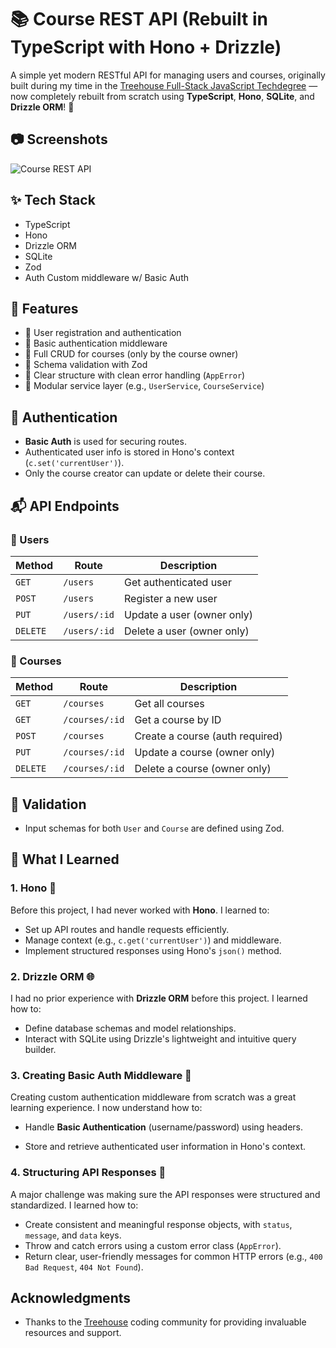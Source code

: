 # 📚 Course REST API (Rebuilt in TypeScript with Hono + Drizzle)

A simple yet modern RESTful API for managing users and courses, originally built during my time in the [Treehouse Full-Stack JavaScript Techdegree](https://teamtreehouse.com/techdegree/full-stack-javascript) — now completely rebuilt from scratch using **TypeScript**, **Hono**, **SQLite**, and **Drizzle ORM**! 🚀

## 📷 Screenshots

![Course REST API](./screenshot.png)

## ✨ Tech Stack

- TypeScript
- Hono
- Drizzle ORM
- SQLite
- Zod
- Auth Custom middleware w/ Basic Auth

## 🧠 Features

- 👤 User registration and authentication
- 🔐 Basic authentication middleware
- 📘 Full CRUD for courses (only by the course owner)
- 🧪 Schema validation with Zod
- 🧼 Clear structure with clean error handling (`AppError`)
- 🧩 Modular service layer (e.g., `UserService`, `CourseService`)

## 🔐 Authentication

- **Basic Auth** is used for securing routes.
- Authenticated user info is stored in Hono's context (`c.set('currentUser')`).
- Only the course creator can update or delete their course.

## 📬 API Endpoints

### 👤 Users

| Method   | Route        | Description                |
| -------- | ------------ | -------------------------- |
| `GET`    | `/users`     | Get authenticated user     |
| `POST`   | `/users`     | Register a new user        |
| `PUT`    | `/users/:id` | Update a user (owner only) |
| `DELETE` | `/users/:id` | Delete a user (owner only) |

### 📘 Courses

| Method   | Route          | Description                     |
| -------- | -------------- | ------------------------------- |
| `GET`    | `/courses`     | Get all courses                 |
| `GET`    | `/courses/:id` | Get a course by ID              |
| `POST`   | `/courses`     | Create a course (auth required) |
| `PUT`    | `/courses/:id` | Update a course (owner only)    |
| `DELETE` | `/courses/:id` | Delete a course (owner only)    |

## 🧪 Validation

- Input schemas for both `User` and `Course` are defined using Zod.

## 📝 What I Learned

### 1. **Hono** 🚀

Before this project, I had never worked with **Hono**. I learned to:

- Set up API routes and handle requests efficiently.
- Manage context (e.g., `c.get('currentUser')`) and middleware.
- Implement structured responses using Hono's `json()` method.

### 2. **Drizzle ORM** 🌐

I had no prior experience with **Drizzle ORM** before this project. I learned how to:

- Define database schemas and model relationships.
- Interact with SQLite using Drizzle's lightweight and intuitive query builder.

### 3. **Creating Basic Auth Middleware** 🔐

Creating custom authentication middleware from scratch was a great learning experience. I now understand how to:

- Handle **Basic Authentication** (username/password) using headers.

- Store and retrieve authenticated user information in Hono's context.

### 4. **Structuring API Responses** 📡

A major challenge was making sure the API responses were structured and standardized. I learned how to:

- Create consistent and meaningful response objects, with `status`, `message`, and `data` keys.
- Throw and catch errors using a custom error class (`AppError`).
- Return clear, user-friendly messages for common HTTP errors (e.g., `400 Bad Request`, `404 Not Found`).

## Acknowledgments

- Thanks to the [Treehouse](https://teamtreehouse.com/) coding community for providing invaluable resources and support.
